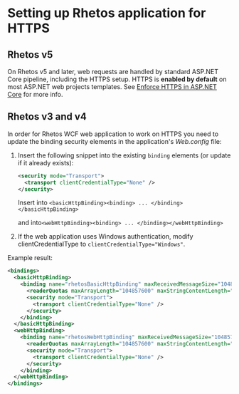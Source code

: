 # Setting up Rhetos application for HTTPS

## Rhetos v5

On Rhetos v5 and later, web requests are handled by standard ASP.NET Core pipeline, including the HTTPS setup.
HTTPS is **enabled by default** on most ASP.NET web projects templates.
See [Enforce HTTPS in ASP.NET Core](https://docs.microsoft.com/en-us/aspnet/core/security/enforcing-ssl?view=aspnetcore-6.0&tabs=visual-studio) for more info.

## Rhetos v3 and v4

In order for Rhetos WCF web application to work on HTTPS you need to update
the binding security elements in the application's *Web.config* file:

1. Insert the following snippet into the existing `binding` elements (or update if it already exists):

    ```XML
    <security mode="Transport">
      <transport clientCredentialType="None" />
    </security>
    ```

   Insert into `<basicHttpBinding><binding> ... </binding></basicHttpBinding>`

   and into`<webHttpBinding><binding> ... </binding></webHttpBinding>`

2. If the web application uses Windows authentication,
   modify clientCredentialType to `clientCredentialType="Windows"`.

Example result:

```XML
<bindings>
  <basicHttpBinding>
    <binding name="rhetosBasicHttpBinding" maxReceivedMessageSize="104857600">
      <readerQuotas maxArrayLength="104857600" maxStringContentLength="104857600" />
      <security mode="Transport">
        <transport clientCredentialType="None" />
      </security>
    </binding>
  </basicHttpBinding>
  <webHttpBinding>
    <binding name="rhetosWebHttpBinding" maxReceivedMessageSize="104857600">
      <readerQuotas maxArrayLength="104857600" maxStringContentLength="104857600" />
      <security mode="Transport">
        <transport clientCredentialType="None" />
      </security>
    </binding>
  </webHttpBinding>
</bindings>
```
